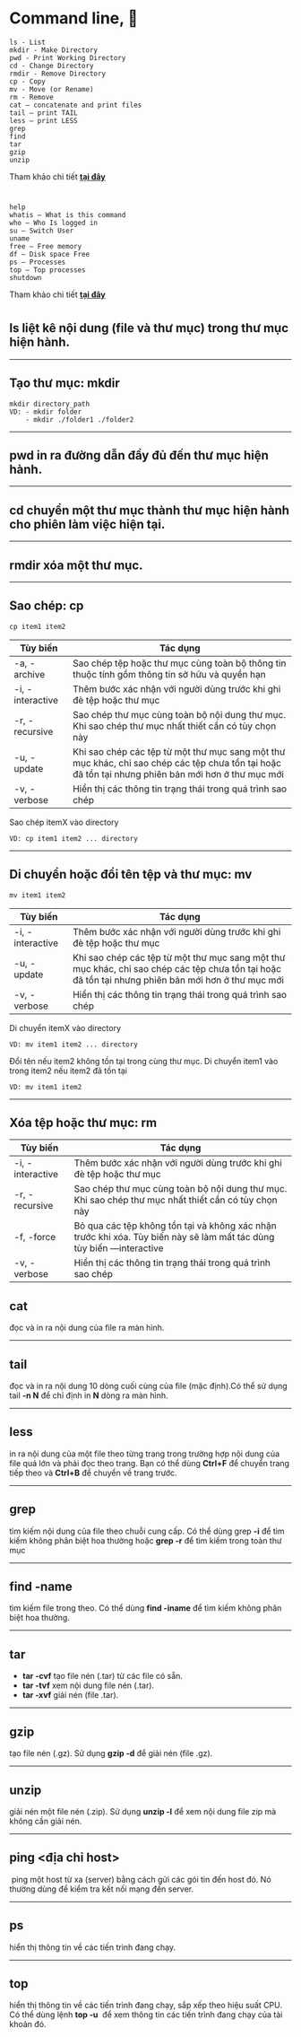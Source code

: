 # Command line, 👋

    ls - List
    mkdir - Make Directory
    pwd - Print Working Directory
    cd - Change Directory
    rmdir - Remove Directory
    cp - Copy
    mv - Move (or Rename)
    rm - Remove
    cat – concatenate and print files
    tail – print TAIL
    less – print LESS
    grep
    find
    tar
    gzip
    unzip

Tham khảo chi tiết **[tại đây](https://techmaster.vn/posts/33519/cau-lenh-linux-can-biet-1)**

#

    help
    whatis – What is this command
    who – Who Is logged in
    su – Switch User
    uname
    free – Free memory
    df – Disk space Free
    ps – Processes
    top – Top processes
    shutdown

Tham khảo chi tiết **[tại đây](https://techmaster.vn/posts/33520/cau-lenh-linux-ban-can-biet-2)**

#

## **ls** liệt kê nội dung (file và thư mục) trong thư mục hiện hành.

---

## Tạo thư mục: **mkdir**

    mkdir directory_path
    VD: - mkdir folder
        - mkdir ./folder1 ./folder2

---

## **pwd** in ra đường dẫn đầy đủ đến thư mục hiện hành.

---

## **cd** chuyển một thư mục thành thư mục hiện hành cho phiên làm việc hiện tại.

---

## **rmdir** xóa một thư mục.

---

## Sao chép: **cp**

    cp item1 item2

| Tùy biến         | Tác dụng                                                                                                                                           |
| ---------------- | -------------------------------------------------------------------------------------------------------------------------------------------------- |
| -a, -archive     | Sao chép tệp hoặc thư mục cùng toàn bộ thông tin thuộc tính gồm thông tin sở hữu và quyền hạn                                                      |
| -i, -interactive | Thêm bước xác nhận với người dùng trước khi ghi đè tệp hoặc thư mục                                                                                |
| -r, -recursive   | Sao chép thư mục cùng toàn bộ nội dung thư mục. Khi sao chép thư mục nhất thiết cần có tùy chọn này                                                |
| -u, -update      | Khi sao chép các tệp từ một thư mục sang một thư mục khác, chỉ sao chép các tệp chưa tồn tại hoặc đã tồn tại nhưng phiên bản mới hơn ở thư mục mới |
| -v, -verbose     | Hiển thị các thông tin trạng thái trong quá trình sao chép                                                                                         |

Sao chép itemX vào directory

```
VD: cp item1 item2 ... directory
```

---

## Di chuyển hoặc đổi tên tệp và thư mục: **mv**

    mv item1 item2

| Tùy biến         | Tác dụng                                                                                                                                           |
| ---------------- | -------------------------------------------------------------------------------------------------------------------------------------------------- |
| -i, -interactive | Thêm bước xác nhận với người dùng trước khi ghi đè tệp hoặc thư mục                                                                                |
| -u, -update      | Khi sao chép các tệp từ một thư mục sang một thư mục khác, chỉ sao chép các tệp chưa tồn tại hoặc đã tồn tại nhưng phiên bản mới hơn ở thư mục mới |
| -v, -verbose     | Hiển thị các thông tin trạng thái trong quá trình sao chép                                                                                         |

Di chuyển itemX vào directory

```
VD: mv item1 item2 ... directory
```

Đổi tên nếu item2 không tồn tại trong cùng thư mục.
Di chuyển item1 vào trong item2 nếu item2 đã tồn tại

```
VD: mv item1 item2
```

---

## Xóa tệp hoặc thư mục: **rm**

| Tùy biến         | Tác dụng                                                                                                             |
| ---------------- | -------------------------------------------------------------------------------------------------------------------- |
| -i, -interactive | Thêm bước xác nhận với người dùng trước khi ghi đè tệp hoặc thư mục                                                  |
| -r, -recursive   | Sao chép thư mục cùng toàn bộ nội dung thư mục. Khi sao chép thư mục nhất thiết cần có tùy chọn này                  |
| -f, -force       | Bỏ qua các tệp không tồn tại và không xác nhận trước khi xóa. Tùy biến này sẽ làm mất tác dùng tùy biến —interactive |
| -v, -verbose     | Hiển thị các thông tin trạng thái trong quá trình sao chép                                                           |

## **cat**

đọc và in ra nội dung của file ra màn hình.

---

## **tail**

đọc và in ra nội dung 10 dòng cuối cùng của file (mặc định).Có thể sử dụng tail **-n N** để chỉ định in **N** dòng ra màn hình.

---

## **less**

in ra nội dung của một file theo từng trang trong trường hợp nội dung của file quá lớn và phải đọc theo trang. Bạn có thể dùng **Ctrl+F** để chuyển trang tiếp theo và **Ctrl+B** để chuyển về trang trước.

---

## **grep**

tìm kiếm nội dung của file theo chuỗi cung cấp. Có thể dùng grep **-i** để tìm kiếm không phân biệt hoa thường hoặc **grep -r** để tìm kiếm trong toàn thư mục

---

## **find -name**

tìm kiếm file trong theo. Có thể dùng **find -iname** để tìm kiếm không phân biệt hoa thường.

---

## **tar**

- **tar -cvf** tạo file nén (.tar) từ các file có sẵn.
- **tar -tvf** xem nội dung file nén (.tar).
- **tar -xvf** giải nén (file .tar).

---

## **gzip**

tạo file nén (.gz). Sử dụng **gzip -d** để giải nén (file .gz).

---

## **unzip**

giải nén một file nén (.zip). Sử dụng **unzip -l** để xem nội dung file zip mà không cần giải nén.

---

## **ping <địa chỉ host>**

​ ping một host từ xa (server) bằng cách gửi các gói tin đến host đó. Nó thường dùng để kiểm tra kết nối mạng đến server.

---

## **ps** ​

hiển thị thông tin về các tiến trình đang chạy.

---

## **top** ​

hiển thị thông tin về các tiến trình đang chạy, sắp xếp theo hiệu suất CPU.
Có thể dùng lệnh **top -u** ​ để xem thông tin các tiến trình đang chạy của tài khoản đó.
